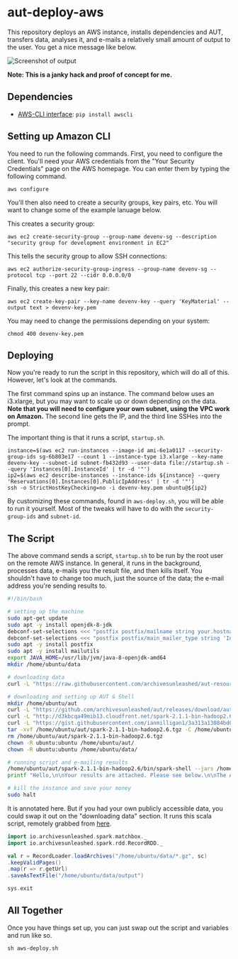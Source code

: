 # aut-deploy-aws

This repository deploys an AWS instance, installs dependencies and AUT, transfers data, analyses it, and e-mails a relatively small amount of output to the user. You get a nice message like below.

![Screenshot of output](https://user-images.githubusercontent.com/3834704/33961337-b2730900-e01b-11e7-805c-fcf7bf878645.png)

**Note: This is a janky hack and proof of concept for me.**

## Dependencies

- [AWS-CLI interface](https://aws.amazon.com/cli/): `pip install awscli`

## Setting up Amazon CLI

You need to run the following commands. First, you need to configure the client. You'll need your AWS credentials from the "Your Security Credentials" page on the AWS homepage. You can enter them by typing the following command.

```
aws configure
```

You'll then also need to create a security groups, key pairs, etc. You will want to change some of the example lanuage below.

This creates a security group:

```
aws ec2 create-security-group --group-name devenv-sg --description "security group for development environment in EC2"
```

This tells the security group to allow SSH connections:

```
aws ec2 authorize-security-group-ingress --group-name devenv-sg --protocol tcp --port 22 --cidr 0.0.0.0/0
```

Finally, this creates a new key pair:

```
aws ec2 create-key-pair --key-name devenv-key --query 'KeyMaterial' --output text > devenv-key.pem
```

You may need to change the permissions depending on your system:

```
chmod 400 devenv-key.pem
```

## Deploying

Now you're ready to run the script in this repository, which will do all of this. However, let's look at the commands.

The first command spins up an instance. The command below uses an i3.xlarge, but you may want to scale up or down depending on the data. **Note that you will need to configure your own subnet, using the VPC work on Amazon.** The second line gets the IP, and the third line SSHes into the prompt.

The important thing is that it runs a script, `startup.sh`. 

```
instance=$(aws ec2 run-instances --image-id ami-6e1a0117 --security-group-ids sg-6b803e17 --count 1 --instance-type i3.xlarge --key-name devenv-key --subnet-id subnet-fb432d93 --user-data file://startup.sh --query 'Instances[0].InstanceId' | tr -d '"')
ip2=$(aws ec2 describe-instances --instance-ids ${instance} --query 'Reservations[0].Instances[0].PublicIpAddress' | tr -d '"')
ssh -o StrictHostKeyChecking=no -i devenv-key.pem ubuntu@${ip2}
```

By customizing these commands, found in `aws-deploy.sh`, you will be able to run it yourself. Most of the tweaks will have to do with the `security-group-ids` and `subnet-id`.

## The Script

The above command sends a script, `startup.sh` to be run by the root user on the remote AWS instance. In general, it runs in the background, processes data, e-mails you the result file, and then kills itself. You shouldn't have to change too much, just the source of the data; the e-mail address you're sending results to.

```bash
#!/bin/bash

# setting up the machine
sudo apt-get update
sudo apt -y install openjdk-8-jdk
debconf-set-selections <<< "postfix postfix/mailname string your.hostname.com"
debconf-set-selections <<< "postfix postfix/main_mailer_type string 'Internet Site'"
sudo apt -y install postfix
sudo apt -y install mailutils
export JAVA_HOME=/usr/lib/jvm/java-8-openjdk-amd64
mkdir /home/ubuntu/data

# downloading data
curl -L "https://raw.githubusercontent.com/archivesunleashed/aut-resources/master/Sample-Data/ARCHIVEIT-227-QUARTERLY-XUGECV-20091218231727-00039-crawling06.us.archive.org-8091.warc.gz" > /home/ubuntu/data/ARCHIVEIT-227-QUARTERLY-XUGECV-20091218231727-00039-crawling06.us.archive.org-8091.warc.gz

# downloading and setting up AUT & Shell
mkdir /home/ubuntu/aut
curl -L "https://github.com/archivesunleashed/aut/releases/download/aut-0.12.0/aut-0.12.0-fatjar.jar" > /home/ubuntu/aut/aut-0.12.0-fatjar.jar
curl -L "http://d3kbcqa49mib13.cloudfront.net/spark-2.1.1-bin-hadoop2.6.tgz" > /home/ubuntu/aut/spark-2.1.1-bin-hadoop2.6.tgz
curl -L "https://gist.githubusercontent.com/ianmilligan1/3a313a13084bd0b9995affa9555e218f/raw/a0f576ae365b478da84fccf1e65d559b3e283313/script.scala" > /home/ubuntu/aut/script.scala
tar -xvf /home/ubuntu/aut/spark-2.1.1-bin-hadoop2.6.tgz -C /home/ubuntu/aut/
rm /home/ubuntu/aut/spark-2.1.1-bin-hadoop2.6.tgz
chown -R ubuntu:ubuntu /home/ubuntu/aut/
chown -R ubuntu:ubuntu /home/ubuntu/data/

# running script and e-mailing results
/home/ubuntu/aut/spark-2.1.1-bin-hadoop2.6/bin/spark-shell --jars /home/ubuntu/aut/aut-0.12.0-fatjar.jar -i /home/ubuntu/aut/script.scala
printf "Hello,\n\nYour results are attached. Please see below.\n\nThe AUT Toolkit" | mailx -s "AUT Results" -r "archivesunleashed@gmail.com" -a "From: Archives Unleashed Toolkit <archivesunleashed@gmail.com>" -A /home/ubuntu/data/output/part-00000 ianmilligan1@gmail.com

# kill the instance and save your money
sudo halt
```

It is annotated here. But if you had your own publicly accessible data, you could swap it out on the "downloading data" section. It runs this scala script, remotely grabbed from [here](https://gist.githubusercontent.com/ianmilligan1/3a313a13084bd0b9995affa9555e218f/raw/a0f576ae365b478da84fccf1e65d559b3e283313/script.scala).

```scala
import io.archivesunleashed.spark.matchbox._
import io.archivesunleashed.spark.rdd.RecordRDD._

val r = RecordLoader.loadArchives("/home/ubuntu/data/*.gz", sc) 
.keepValidPages()
.map(r => r.getUrl)
.saveAsTextFile("/home/ubuntu/data/output")

sys.exit
```

## All Together

Once you have things set up, you can just swap out the script and variables and run like so.

```
sh aws-deploy.sh
```
